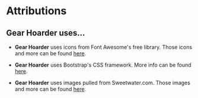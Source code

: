 # Attributions

## Gear Hoarder uses...

- **Gear Hoarder** uses icons from Font Awesome's free library. Those icons and more can be found [here](https://fontawesome.com/).

- **Gear Hoarder** uses Bootstrap's CSS framework. More info can be found [here](https://react-bootstrap.netlify.app/).

- **Gear Hoarder** uses images pulled from Sweetwater.com. Those images and more can be found [here](https://www.sweetwater.com/).
